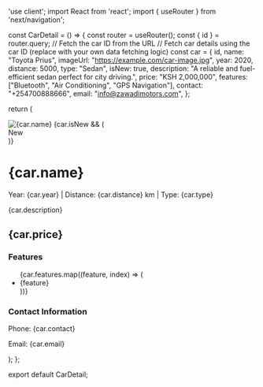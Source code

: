 'use client';
import React from 'react';
import { useRouter } from 'next/navigation';

const CarDetail = () => {
  const router = useRouter();
  const { id } = router.query; // Fetch the car ID from the URL
  // Fetch car details using the car ID (replace with your own data fetching logic)
  const car = {
    id,
    name: "Toyota Prius",
    imageUrl: "https://example.com/car-image.jpg",
    year: 2020,
    distance: 5000,
    type: "Sedan",
    isNew: true,
    description: "A reliable and fuel-efficient sedan perfect for city driving.",
    price: "KSH 2,000,000",
    features: ["Bluetooth", "Air Conditioning", "GPS Navigation"],
    contact: "+254700888666",
    email: "info@zawadimotors.com",
  };

  return (
    <div className="min-h-screen bg-gray-100 flex flex-col items-center justify-center p-4">
      <div className="max-w-4xl w-full bg-white shadow-md rounded-lg overflow-hidden">
        <div className="relative">
          <img className="w-full h-64 object-cover" src={car.imageUrl} alt={car.name} />
          {car.isNew && (
            <div className="absolute top-2 right-2 bg-green-500 text-white py-1 px-2 rounded-md">
              New
            </div>
          )}
        </div>
        <div className="p-6">
          <h1 className="text-3xl font-bold mb-2">{car.name}</h1>
          <p className="text-gray-700 mb-4">
            Year: {car.year} | Distance: {car.distance} km | Type: {car.type}
          </p>
          <p className="text-gray-700 mb-4">{car.description}</p>
          <h2 className="text-2xl font-semibold mb-2">{car.price}</h2>
          <h3 className="text-xl font-semibold mb-2">Features</h3>
          <ul className="list-disc list-inside mb-4">
            {car.features.map((feature, index) => (
              <li key={index}>{feature}</li>
            ))}
          </ul>
          <div className="mt-4">
            <h3 className="text-xl font-semibold mb-2">Contact Information</h3>
            <p className="text-gray-700">Phone: {car.contact}</p>
            <p className="text-gray-700">Email: {car.email}</p>
          </div>
        </div>
      </div>
    </div>
  );
};

export default CarDetail;

